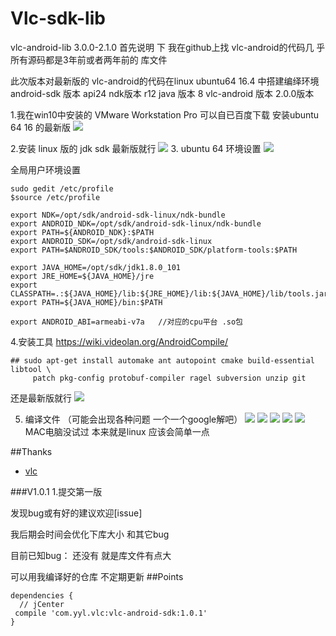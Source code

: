 # Vlc-sdk-lib
vlc-android-lib 3.0.0-2.1.0
 首先说明 下  我在github上找 vlc-android的代码几 乎所有源码都是3年前或者两年前的 库文件
 
此次版本对最新版的 vlc-android的代码在linux  ubuntu64  16.4  中搭建编绎环境
android-sdk 版本 api24    ndk版本 r12    java 版本 8   vlc-android 版本 2.0.0版本


1.我在win10中安装的  VMware Workstation Pro  可以自已百度下载
安装ubuntu 64  16 的最新版
![](https://raw.githubusercontent.com/mengzhidaren/Vlc-sdk-lib/master/screenshots/1.png)

2.安装  linux 版的  jdk   sdk 最新版就行
![](https://raw.githubusercontent.com/mengzhidaren/Vlc-sdk-lib/master/screenshots/2.png)
3.  ubuntu 64 环境设置
![](https://raw.githubusercontent.com/mengzhidaren/Vlc-sdk-lib/master/screenshots/3.png)

全局用户环境设置
```
sudo gedit /etc/profile
$source /etc/profile

export NDK=/opt/sdk/android-sdk-linux/ndk-bundle
export ANDROID_NDK=/opt/sdk/android-sdk-linux/ndk-bundle
export PATH=${ANDROID_NDK}:$PATH
export ANDROID_SDK=/opt/sdk/android-sdk-linux
export PATH=$ANDROID_SDK/tools:$ANDROID_SDK/platform-tools:$PATH

export JAVA_HOME=/opt/sdk/jdk1.8.0_101
export JRE_HOME=${JAVA_HOME}/jre
export CLASSPATH=.:${JAVA_HOME}/lib:${JRE_HOME}/lib:${JAVA_HOME}/lib/tools.jar
export PATH=${JAVA_HOME}/bin:$PATH

export ANDROID_ABI=armeabi-v7a   //对应的cpu平台 .so包
```


4.安装工具  https://wiki.videolan.org/AndroidCompile/
```
## sudo apt-get install automake ant autopoint cmake build-essential libtool \
     patch pkg-config protobuf-compiler ragel subversion unzip git
```
还是最新版就行
![](https://raw.githubusercontent.com/mengzhidaren/Vlc-sdk-lib/master/screenshots/4.png)

5. 编译文件 （可能会出现各种问题  一个一个google解吧）
![](https://raw.githubusercontent.com/mengzhidaren/Vlc-sdk-lib/master/screenshots/5.png)
![](https://raw.githubusercontent.com/mengzhidaren/Vlc-sdk-lib/master/screenshots/6.png)
![](https://raw.githubusercontent.com/mengzhidaren/Vlc-sdk-lib/master/screenshots/7.png)
![](https://raw.githubusercontent.com/mengzhidaren/Vlc-sdk-lib/master/screenshots/8.png)
![](https://raw.githubusercontent.com/mengzhidaren/Vlc-sdk-lib/master/screenshots/9.png)
MAC电脑没试过 本来就是linux 应该会简单一点


##Thanks
* [vlc](https://www.videolan.org)


###V1.0.1
1.提交第一版


发现bug或有好的建议欢迎[issue]

我后期会时间会优化下库大小  和其它bug

目前已知bug：  还没有   就是库文件有点大

可以用我编译好的仓库   不定期更新
##Points
```
dependencies {
  // jCenter
 compile 'com.yyl.vlc:vlc-android-sdk:1.0.1'
}
```

